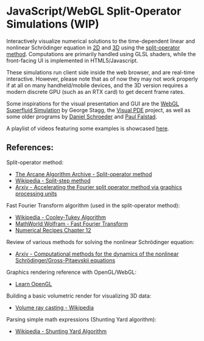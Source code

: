 # JavaScript/WebGL Split-Operator Simulations (WIP)

Interactively visualize numerical solutions to the time-dependent linear and nonlinear Schrödinger equation in [2D](https://marl0ny.github.io/split-operator-simulations/js/2d.html) and [3D](https://marl0ny.github.io/split-operator-simulations/js/3d.html) using the [split-operator method](https://www.algorithm-archive.org/contents/split-operator_method/split-operator_method.hml). Computations are primarily handled using GLSL shaders, while the front-facing UI is implemented in HTML5/Javascript. 

These simulations run client side inside the web browser, and are real-time interactive. However, please note that as of now they may not work properly if at all on many handheld/mobile devices, and the 3D version requires a modern discrete GPU (such as an RTX card) to get decent frame rates.

Some inspirations for the visual presentation and GUI are the [WebGL Superfluid Simulation](https://georgestagg.github.io/webgl_gpe/) by George Stagg, the [Visual PDE](https://visualpde.com/) project, as well as some older programs by [Daniel Schroeder](https://physics.weber.edu/schroeder/software/QuantumScattering2D.html) and [Paul Falstad](https://www.falstad.com/qm2dosc/).

A playlist of videos featuring some examples is showcased [here]().

## References:

Split-operator method:
 - [The Arcane Algorithm Archive - Split-operator method](https://www.algorithm-archive.org/contents/split-operator_method/split-operator_method.hml)
 - [Wikipedia - Split-step method](https://en.wikipedia.org/wiki/Split-step_method)
 - [Arxiv - Accelerating the Fourier split operator method via graphics processing units](https://arxiv.org/abs/1012.3911)

Fast Fourier Transform algorithm (used in the split-operator method):
 - [Wikipedia - Cooley-Tukey Algorithm](https://en.wikipedia.org/wiki/Cooley%E2%80%93Tukey_FFT_algorithm)
 - [MathWorld Wolfram - Fast Fourier Transform](http://mathworld.wolfram.com/FastFourierTransform.html)
 - [Numerical Recipes Chapter 12](https://websites.pmc.ucsc.edu/~fnimmo/eart290c_17/NumericalRecipesinF77.pdf)

Review of various methods for solving the nonlinear Schrödinger equation:
 - [Arxiv - Computational methods for the dynamics of the nonlinear Schrödinger/Gross-Pitaevskii equations](https://arxiv.org/abs/1305.1093)

Graphics rendering reference with OpenGL/WebGL:
 - [Learn OpenGL](https://learnopengl.com)
  
Building a basic volumetric render for visualizing 3D data:
 - [Volume ray casting - Wikipedia](https://en.wikipedia.org/wiki/Volume_ray_casting)

Parsing simple math expressions (Shunting Yard algorithm):
 - [Wikipedia - Shunting Yard Algorithm](https://en.wikipedia.org/wiki/Shunting_yard_algorithm)

